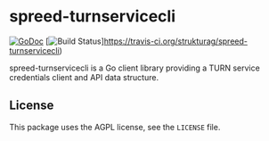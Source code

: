 spreed-turnservicecli
=====================

[![GoDoc](https://github.com/strukturag/spreed-turnservicecli?status.png)](https://github.com/strukturag/spreed-turnservicecli)
[![Build Status](https://travis-ci.org/strukturag/spreed-turnservicecli.svg?branch=master)]https://travis-ci.org/strukturag/spreed-turnservicecli)

spreed-turnservicecli is a Go client library providing a TURN service credentials client and API data structure.

## License

This package uses the AGPL license, see the `LICENSE` file.
